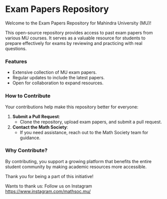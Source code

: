 # Exam Papers Repository 

Welcome to the Exam Papers Repository for Mahindra University (MU)!  

This open-source repository provides access to past exam papers from various MU courses. It serves as a valuable resource for students to prepare effectively for exams by reviewing and practicing with real questions.  

### Features  
- Extensive collection of MU exam papers.  
- Regular updates to include the latest papers.  
- Open for collaboration to expand resources.  

### How to Contribute  
Your contributions help make this repository better for everyone:  
1. **Submit a Pull Request**:  
   - Clone the repository, upload exam papers, and submit a pull request.  
2. **Contact the Math Society**:  
   - If you need assistance, reach out to the Math Society team for guidance.  

### Why Contribute?  
By contributing, you support a growing platform that benefits the entire student community by making academic resources more accessible.  

Thank you for being a part of this initiative!  

Wants to thank us: Follow us on Instagram https://www.instagram.com/mathsoc.mu/
